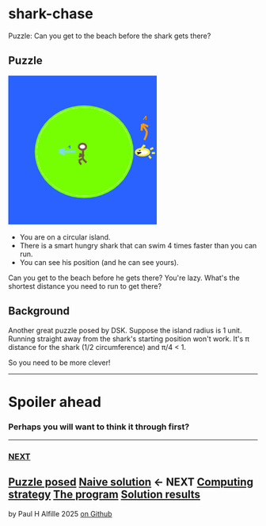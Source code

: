 # shark-chase
Puzzle: Can you get to the beach before the shark gets there? 

## Puzzle

![picture](picture.png)

* You are on a circular island.
* There is a smart hungry shark that can swim 4 times faster than you can run. 
* You can see his position (and he can see yours).

Can you get to the beach before he gets there?
You're lazy. What's the shortest distance you need to run to get there?

## Background

Another great puzzle posed by DSK.
Suppose the island radius is 1 unit. Running straight away from the shark's starting position won't work. It's &pi; distance for the shark (1/2 circumference) and &pi;/4 < 1.

So you need to be more clever!

------
# Spoiler ahead
### Perhaps you will want to think it through first?
------------
### [NEXT](README2.md)

[Puzzle posed](README.md)
[Naive solution](README2.md) <- NEXT
[Computing strategy](README3.md)
[The program](README4.md)
[Solution results](README5.md)
-----------
by Paul H Alfille 2025
[on Github](https://github.com/alfille/shark-chase)
